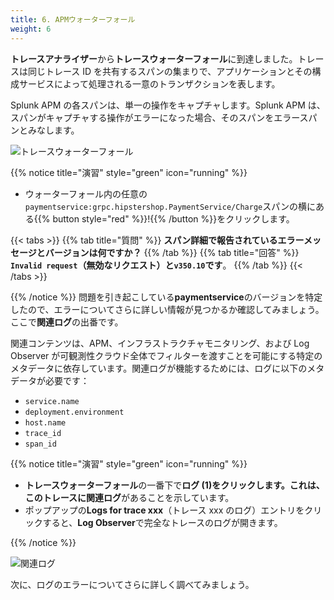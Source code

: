 ```yaml
---
title: 6. APMウォーターフォール
weight: 6
---
```


**トレースアナライザー**から**トレースウォーターフォール**に到達しました。トレースは同じトレース ID を共有するスパンの集まりで、アプリケーションとその構成サービスによって処理される一意のトランザクションを表します。

Splunk APM の各スパンは、単一の操作をキャプチャします。Splunk APM は、スパンがキャプチャする操作がエラーになった場合、そのスパンをエラースパンとみなします。

![トレースウォーターフォール](../images/apm-trace-waterfall.png)

{{% notice title="演習" style="green" icon="running" %}}

- ウォーターフォール内の任意の`paymentservice:grpc.hipstershop.PaymentService/Charge`スパンの横にある{{% button style="red"  %}}!{{% /button %}}をクリックします。

{{< tabs >}}
{{% tab title="質問" %}}
**スパン詳細で報告されているエラーメッセージとバージョンは何ですか？**
{{% /tab %}}
{{% tab title="回答" %}}
**`Invalid request`（無効なリクエスト）と`v350.10`です**。
{{% /tab %}}
{{< /tabs >}}

{{% /notice %}}
問題を引き起こしている**paymentservice**のバージョンを特定したので、エラーについてさらに詳しい情報が見つかるか確認してみましょう。ここで**関連ログ**の出番です。

関連コンテンツは、APM、インフラストラクチャモニタリング、および Log Observer が可観測性クラウド全体でフィルターを渡すことを可能にする特定のメタデータに依存しています。関連ログが機能するためには、ログに以下のメタデータが必要です：

- `service.name`
- `deployment.environment`
- `host.name`
- `trace_id`
- `span_id`

{{% notice title="演習" style="green" icon="running" %}}

- **トレースウォーターフォール**の一番下で**ログ (1)**をクリックします。これは、このトレースに**関連ログ**があることを示しています。
- ポップアップの**Logs for trace xxx**（トレース xxx のログ）エントリをクリックすると、**Log Observer**で完全なトレースのログが開きます。

{{% /notice %}}

![関連ログ](../images/apm-related-logs.png)

次に、ログのエラーについてさらに詳しく調べてみましょう。
